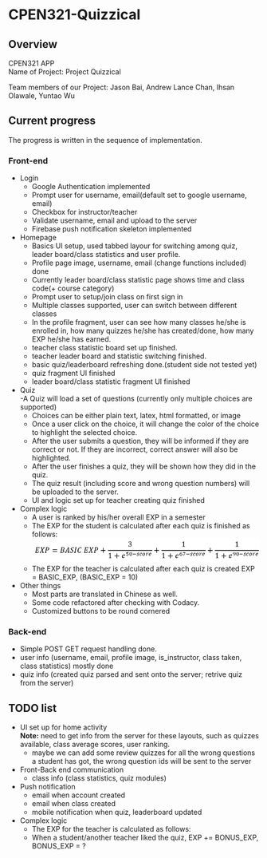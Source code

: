 # CPEN321-Quizzical

## Overview
 CPEN321 APP  
Name of Project: Project Quizzical  

Team members of our Project: Jason Bai, Andrew Lance Chan, Ihsan Olawale, Yuntao Wu  

## Current progress  

The progress is written in the sequence of implementation.  

### Front-end  
- Login  
    - Google Authentication implemented  
    - Prompt user for username, email(default set to google username, email)  
    - Checkbox for instructor/teacher  
    - Validate username, email and upload to the server  
    - Firebase push notification skeleton implemented  
- Homepage  
    - Basics UI setup, used tabbed layour for switching among quiz, leader board/class statistics and user profile.  
    - Profile page image, username, email (change functions included) done  
    - Currently leader board/class statistic page shows time and class code(+ course category)   
    - Prompt user to setup/join class on first sign in  
    - Multiple classes supported, user can switch between different classes  
    - In the profile fragment, user can see how many classes he/she is enrolled in, how many quizzes he/she has created/done, how many EXP he/she has earned.  
    - teacher class statistic board set up finished.  
    - teacher leader board and statistic switching finished.  
    - basic quiz/leaderboard refreshing done.(student side not tested yet)    
    - quiz fragment UI finished  
    - leader board/class statistic fragment UI finished  
- Quiz  
    -A Quiz will load a set of questions (currently only multiple choices are supported)  
    - Choices can be either plain text, latex, html formatted, or image  
    - Once a user click on the choice, it will change the color of the choice to highlight the selected choice.  
    - After the user submits a question, they will be informed if they are correct or not. If they are incorrect, correct answer will also be highlighted.  
    - After the user finishes a quiz, they will be shown how they did in the quiz.  
    - The quiz result (including score and wrong question numbers) will be uploaded to the server.  
    - UI and logic set up for teacher creating quiz finished    
- Complex logic  
    - A user is ranked by his/her overall EXP in a semester  
    - The EXP for the student is calculated after each quiz is finished as follows:  
        <img src="pics/score_calculation.png"/>  
    - The EXP for the teacher is calculated after each quiz is created EXP = BASIC_EXP, (BASIC_EXP = 10)  
- Other things  
    - Most parts are translated in Chinese as well.  
    - Some code refactored after checking with Codacy.  
    - Customized buttons to be round cornered

### Back-end  
- Simple POST GET request handling done.  
- user info (username, email, profile image, is_instructor, class taken, class statistics) mostly done  
- quiz info (created quiz parsed and sent onto the server; retrive quiz from the server)   

## TODO list
-  UI set up for home activity  
**Note:** need to get info from the server for these layouts, such as quizzes available, class average scores, user ranking.  
    - maybe we can add some review quizzes for all the wrong questions a student has got, the wrong question ids will be sent to the server  
- Front-Back end communication  
    - class info (class statistics, quiz modules)   
- Push notification  
    - email when account created  
    - email when class created  
    - mobile notification when quiz, leaderboard updated  
- Complex logic  
    - The EXP for the teacher is calculated as follows:  
    - When a student/another teacher liked the quiz, EXP += BONUS_EXP, BONUS_EXP = ?  
